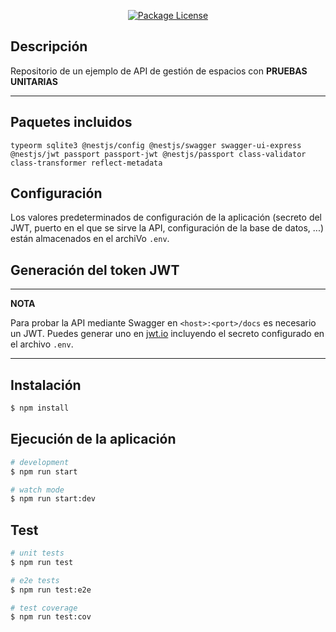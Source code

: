 <p align="center">
<a href="https://creativecommons.org/licenses/by-nc/4.0/deed" target="_blank"><img src="https://img.shields.io/badge/license-CC--BY--NC-green" alt="Package License" /></a>
</p>

## Descripción

Repositorio de un ejemplo de API de gestión de espacios con **PRUEBAS UNITARIAS**

---

## Paquetes incluidos

`typeorm sqlite3 @nestjs/config @nestjs/swagger swagger-ui-express @nestjs/jwt passport passport-jwt @nestjs/passport class-validator class-transformer reflect-metadata`

## Configuración

Los valores predeterminados de configuración de la aplicación (secreto del JWT, puerto en el que se sirve la API, configuración de la base de datos, ...) están almacenados en el archiVo `.env`.

## Generación del token JWT

---
**NOTA**

Para probar la API mediante Swagger en `<host>:<port>/docs` es necesario un JWT. Puedes generar uno en [jwt.io](https://jwt.io) incluyendo el secreto configurado en el archivo `.env`.

---

## Instalación

```bash
$ npm install
```

## Ejecución de la aplicación

```bash
# development
$ npm run start

# watch mode
$ npm run start:dev

```

## Test

```bash
# unit tests
$ npm run test

# e2e tests
$ npm run test:e2e

# test coverage
$ npm run test:cov
```
